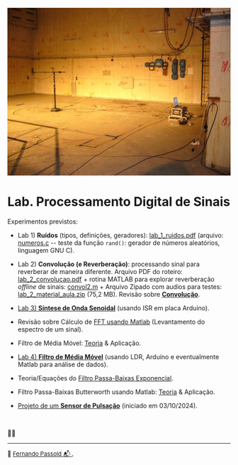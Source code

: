 <!-- title: Lab. Processamento Digital de Sinais -->

![p1010913](Lab_2/p1010913.jpg)

# Lab. Processamento Digital de Sinais

Experimentos previstos:

* Lab 1) **Ruídos** (tipos, definições, geradores):  [lab_1_ruidos.pdf](Lab_1/lab_1_ruidos.pdf) (arquivo:  [numeros.c](Lab_1/numeros.c)  -- teste da função `rand()`: gerador de números aleatórios, linguagem GNU C).

* Lab 2) **Convolução (e Reverberação)**: processando sinal para reverberar de maneira diferente.
  Arquivo PDF do roteiro:  [lab_2_convolucao.pdf](Lab_2/lab_2_convolucao.pdf)  + rotina MATLAB para explorar reverberação *offline* de sinais:   [convol2.m](Lab_2/convol2.m) + Arquivo Zipado com audios para testes:  [lab_2_material_aula.zip](Lab_2/lab_2_material_aula.zip) (75,2 MB).
  Revisão sobre **[Convolução](Convolucao/convolucao.html)**.

  <!--Usando ISR no Arduino ([material teórico](https://fpassold.github.io/Lab_Controle_2/Arduino_Int/Arduino_Int.html)).-->

  <!--Exemplo de síntese de [Onda Senoidal de 40 Hz](https://fpassold.github.io/Lab_Controle_2/Projeto_Final/gerador_senoidal.html) usando ISR no Arduino e saída PWM *default* (função `analogWrite()`) $+$ filtro analógico passa-baixas.</br>-->

  <!--Exemplo de [Onda Triangular de 0,1 Hz](https://fpassold.github.io/Lab_Controle_2/Projeto_Final/onda_triangular.html) usando ISR.</br>-->
  <!--*(Uso da interface do Arduino >> Tools >> Serial Plotter, para visualizar a onda gerada)*-->

  <!--[Gerador Onda Senoidal](lab_4/lab_4_gerador_senoidal.html) usando Arduíno, conversor DAC I2C e ISR.-->

* [Lab 3) **Síntese de Onda Senoidal**](2024_2/exp_1_sintese_senoide.html) (usando ISR em placa Arduíno).

<!--* [Lab 3) trabalho 3 para 2023.2](Lab_3/lab3_trabalho_2023_2.html).-->


* Revisão sobre Cálculo de [FFT usando Matlab](https://fpassold.github.io/Process_Sinais/usando_fft_matlab.html) (Levantamento do espectro de um sinal).

* Filtro de Média Móvel: [Teoria](https://fpassold.github.io/Process_Sinais/media_movel.html) & Aplicação.

* [Lab 4) **Filtro de Média Móvel**](2024_2/LDR/exp_media_movel_LDR.html) (usando LDR, Arduíno e eventualmente Matlab para análise de dados).

  

* Teoria/Equações do [Filtro Passa-Baixas Exponencial](Filtro/filtro_exponencial.html).

* Filtro Passa-Baixas Butterworth usando Matlab: [Teoria](https://fpassold.github.io/Process_Sinais/butter1.html) & Aplicação.

<!--* [Explorando o Espectro com a Transformada de Fourier](lab_5_transf_fourier/lab_5_trans_fourier.html)-->

* [Projeto de um **Sensor de Pulsação**](2024_2/projeto_pulse_monitor.html)  (iniciado em 03/10/2024).

&nbsp;

:construction_worker_man: 

---

<font size="2">🌊 [Fernando Passold](https://fpassold.github.io/)[ 📬 ](mailto:fpassold@gmail.com), <script language="JavaScript"><!-- Hide JavaScript...
var LastUpdated = document.lastModified;
document.writeln ("página criada em 02/11/2023; atualizada em " + LastUpdated); // End Hiding -->
</script></font>